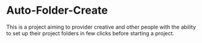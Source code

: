 # Auto-Folder-Create

This is a project aiming to provider creative and other people with the ability to set up their project folders in few clicks before starting a project.
